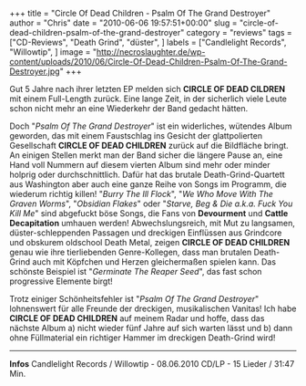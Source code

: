 +++
title = "Circle Of Dead Children - Psalm Of The Grand Destroyer"
author = "Chris"
date = "2010-06-06 19:57:51+00:00"
slug = "circle-of-dead-children-psalm-of-the-grand-destroyer"
category = "reviews"
tags = ["CD-Reviews", "Death Grind", "düster", ]
labels = ["Candlelight Records", "Willowtip", ]
image = "http://necroslaughter.de/wp-content/uploads/2010/06/Circle-Of-Dead-Children-Psalm-Of-The-Grand-Destroyer.jpg"
+++

Gut 5 Jahre nach ihrer letzten EP melden sich **CIRCLE OF DEAD CILDREN** mit einem Full-Length zurück. Eine lange Zeit, in der sicherlich viele Leute schon nicht mehr an eine Wiederkehr der Band gedacht hätten.

Doch "_Psalm Of The Grand Destroyer_" ist ein widerliches, wütendes Album geworden, das mit einem Faustschlag ins Gesicht der glattpolierten Gesellschaft **CIRCLE OF DEAD CHILDREN** zurück auf die Bildfläche bringt. An einigen Stellen merkt man der Band sicher die längere Pause an, eine Hand voll Nummern auf diesem vierten Album sind mehr oder minder holprig oder durchschnittlich. Dafür hat das brutale Death-Grind-Quartett aus Washington aber auch eine ganze Reihe von Songs im Programm, die wiederum richtig killen! "_Burry The Ill Flock_", "_We Who Move With The Graven Worms_", "_Obsidian Flakes_" oder "_Starve, Beg & Die a.k.a. Fuck You Kill Me_" sind abgefuckt böse Songs, die Fans von **Devourment** und **Cattle Decapitation** umhauen werden!
Abwechslungsreich, mit Mut zu langsamen, düster-schleppenden Passagen und dreckigen Einflüssen aus Grindcore und obskurem oldschool Death Metal, zeigen **CIRCLE OF DEAD CHILDREN** genau wie ihre tierliebenden Genre-Kollegen, dass man brutalen Death-Grind auch mit Köpfchen und Herzen gleichermaßen spielen kann. Das schönste Beispiel ist "_Germinate The Reaper Seed_", das fast schon progressive Elemente birgt!

Trotz einiger Schönheitsfehler ist "_Psalm Of The Grand Destroyer_" lohnenswert für alle Freunde der dreckigen, musikalischen Vanitas! Ich habe **CIRCLE OF DEAD CHILDREN** auf meinem Radar und hoffe, dass das nächste Album a) nicht wieder fünf Jahre auf sich warten lässt und b) dann ohne Füllmaterial ein richtiger Hammer im dreckigen Death-Grind wird!





---
**Infos**
Candlelight Records / Willowtip - 08.06.2010
CD/LP - 15 Lieder / 31:47 Min.
